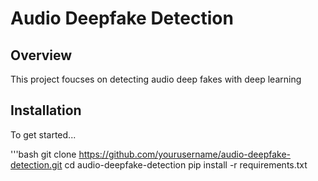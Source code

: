 # Audio Deepfake Detection

## Overview 
This project foucses on detecting audio deep fakes with deep learning

## Installation
To get started...

'''bash
git clone https://github.com/yourusername/audio-deepfake-detection.git
cd audio-deepfake-detection
pip install -r requirements.txt